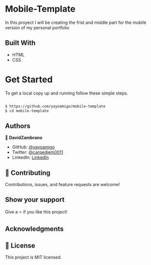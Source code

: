 # Mobile-Template
In this proyect I will be creating the frist and middle part  for the mobile version of my personal portfolio 

## Built With
- HTML
- CSS
# Get Started

To get a local copy up and running follow these simple steps.

```bash

$ https://github.com/yayoamigo/mobile-template
$ cd mobile-template

```

## Authors

👤 **DavidZambrano**

- GitHub: [@yayoamigo](https://github.com/yayoamigo)
- Twitter: [@carpediem0011](https://twitter.com/carpediem0011)
- LinkedIn: [LinkedIn](https://www.linkedin.com/in/david-zambrano-corral-b87a4198/)


## 🤝 Contributing

Contributions, issues, and feature requests are welcome!



## Show your support

Give a ⭐️ if you like this project!

## Acknowledgments


## 📝 License

This project is MIT licensed.

